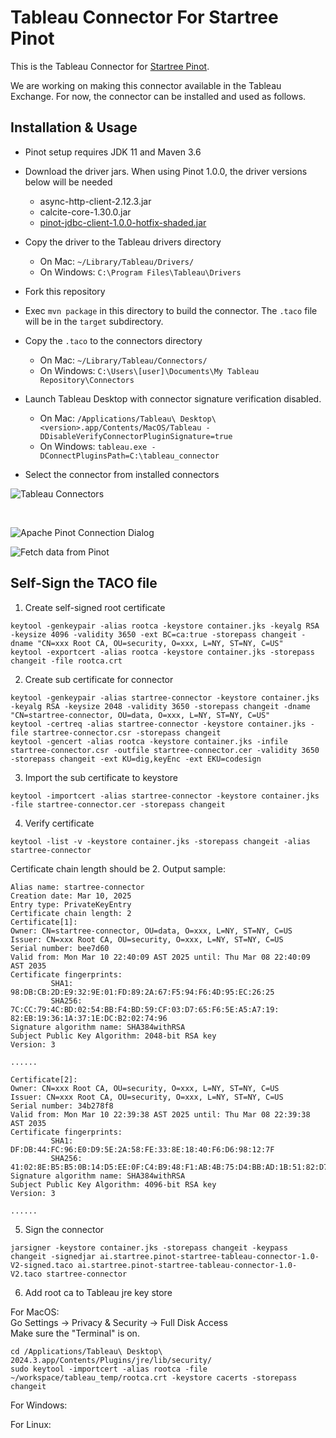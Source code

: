 # Tableau Connector For Startree Pinot

This is the Tableau Connector for [Startree Pinot](https://startree.ai).

We are working on making this connector available in the Tableau Exchange. For now, the connector can be installed and used as follows.

## Installation & Usage
* Pinot setup requires JDK 11 and Maven 3.6

* Download the driver jars. When using Pinot 1.0.0, the driver versions below will be needed
    - async-http-client-2.12.3.jar
    - calcite-core-1.30.0.jar
    - [pinot-jdbc-client-1.0.0-hotfix-shaded.jar](https://mvnrepository.com/artifact/org.apache.pinot/pinot-jdbc-client)

* Copy the driver to the Tableau drivers directory
    - On Mac: `~/Library/Tableau/Drivers/`
    - On Windows: `C:\Program Files\Tableau\Drivers`

* Fork this repository

* Exec `mvn package` in this directory to build the connector. The `.taco` file will be in the `target` subdirectory. 

* Copy the `.taco` to the connectors directory
    - On Mac: `~/Library/Tableau/Connectors/` 
    - On Windows: `C:\Users\[user]\Documents\My Tableau Repository\Connectors`

* Launch Tableau Desktop with connector signature verification disabled.  
    - On Mac: `/Applications/Tableau\ Desktop\ <version>.app/Contents/MacOS/Tableau -DDisableVerifyConnectorPluginSignature=true` 
    - On Windows: `tableau.exe -DConnectPluginsPath=C:\tableau_connector`

* Select the connector from installed connectors

![Tableau Connectors](plugins/pinotjdbc/static/img/tableau_connector_ui.png?raw=true "Installed Connectors")

<br/>

![Apache Pinot Connection Dialog](plugins/pinotjdbc/static/img/tableau_connector_dialog.png?raw=true "Apache Pinot Connection Dialog")


![Fetch data from Pinot](plugins/pinotjdbc/static/img/tableau_tables_ui.png?raw=true "Fetch data from Pinot")

## Self-Sign the TACO file

1. Create self-signed root certificate
```shell
keytool -genkeypair -alias rootca -keystore container.jks -keyalg RSA -keysize 4096 -validity 3650 -ext BC=ca:true -storepass changeit -dname "CN=xxx Root CA, OU=security, O=xxx, L=NY, ST=NY, C=US"
keytool -exportcert -alias rootca -keystore container.jks -storepass changeit -file rootca.crt
```

2. Create sub certificate for connector
```shell
keytool -genkeypair -alias startree-connector -keystore container.jks -keyalg RSA -keysize 2048 -validity 3650 -storepass changeit -dname "CN=startree-connector, OU=data, O=xxx, L=NY, ST=NY, C=US"
keytool -certreq -alias startree-connector -keystore container.jks -file startree-connector.csr -storepass changeit
keytool -gencert -alias rootca -keystore container.jks -infile startree-connector.csr -outfile startree-connector.cer -validity 3650 -storepass changeit -ext KU=dig,keyEnc -ext EKU=codesign
```

3. Import the sub certificate to keystore
```shell
keytool -importcert -alias startree-connector -keystore container.jks -file startree-connector.cer -storepass changeit
```

4. Verify certificate
```shell
keytool -list -v -keystore container.jks -storepass changeit -alias startree-connector
```

Certificate chain length should be 2. Output sample:
```
Alias name: startree-connector
Creation date: Mar 10, 2025
Entry type: PrivateKeyEntry
Certificate chain length: 2
Certificate[1]:
Owner: CN=startree-connector, OU=data, O=xxx, L=NY, ST=NY, C=US
Issuer: CN=xxx Root CA, OU=security, O=xxx, L=NY, ST=NY, C=US
Serial number: bee7d60
Valid from: Mon Mar 10 22:40:09 AST 2025 until: Thu Mar 08 22:40:09 AST 2035
Certificate fingerprints:
         SHA1: 98:DB:CB:2D:E9:32:9E:01:FD:89:2A:67:F5:94:F6:4D:95:EC:26:25
         SHA256: 7C:CC:79:4C:BD:02:54:BB:F4:BD:59:CF:03:D7:65:F6:5E:A5:A7:19:
82:EB:19:36:1A:37:1E:DC:B2:02:74:96
Signature algorithm name: SHA384withRSA
Subject Public Key Algorithm: 2048-bit RSA key
Version: 3

......

Certificate[2]:
Owner: CN=xxx Root CA, OU=security, O=xxx, L=NY, ST=NY, C=US
Issuer: CN=xxx Root CA, OU=security, O=xxx, L=NY, ST=NY, C=US
Serial number: 34b278f8
Valid from: Mon Mar 10 22:39:38 AST 2025 until: Thu Mar 08 22:39:38 AST 2035
Certificate fingerprints:
         SHA1: DF:DB:44:FC:96:E0:D9:5E:2A:58:FE:33:8E:18:40:F6:D6:98:12:7F
         SHA256: 41:02:8E:B5:B5:0B:14:D5:EE:0F:C4:B9:48:F1:AB:4B:75:D4:BB:AD:1B:51:82:D7:3C:93:D5:08:C4:E5:90:96
Signature algorithm name: SHA384withRSA
Subject Public Key Algorithm: 4096-bit RSA key
Version: 3

......

```

5. Sign the connector
```shell
jarsigner -keystore container.jks -storepass changeit -keypass changeit -signedjar ai.startree.pinot-startree-tableau-connector-1.0-V2-signed.taco ai.startree.pinot-startree-tableau-connector-1.0-V2.taco startree-connector
```

6. Add root ca to Tableau jre key store

For MacOS:  
Go Settings -> Privacy & Security -> Full Disk Access  
Make sure the "Terminal" is on. 
```shell
cd /Applications/Tableau\ Desktop\ 2024.3.app/Contents/Plugins/jre/lib/security/
sudo keytool -importcert -alias rootca -file ~/workspace/tableau_temp/rootca.crt -keystore cacerts -storepass changeit
```

For Windows:

For Linux:


